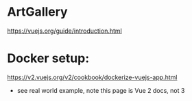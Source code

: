 # ArtGallery

https://vuejs.org/guide/introduction.html

# Docker setup:
https://v2.vuejs.org/v2/cookbook/dockerize-vuejs-app.html
 - see real world example, note this page is Vue 2 docs, not 3


